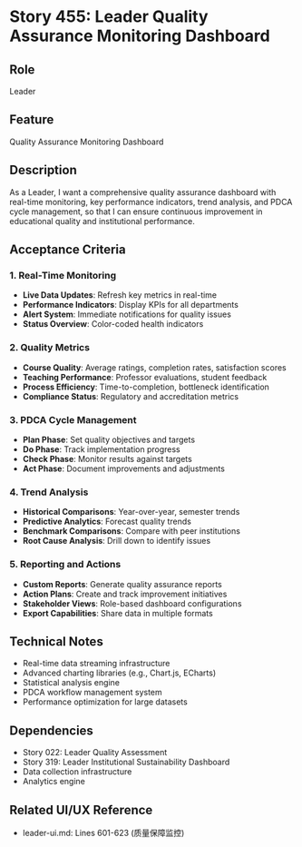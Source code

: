 # Story 455: Leader Quality Assurance Monitoring Dashboard

## Role
Leader

## Feature
Quality Assurance Monitoring Dashboard

## Description
As a Leader, I want a comprehensive quality assurance dashboard with real-time monitoring, key performance indicators, trend analysis, and PDCA cycle management, so that I can ensure continuous improvement in educational quality and institutional performance.

## Acceptance Criteria

### 1. Real-Time Monitoring
- **Live Data Updates**: Refresh key metrics in real-time
- **Performance Indicators**: Display KPIs for all departments
- **Alert System**: Immediate notifications for quality issues
- **Status Overview**: Color-coded health indicators

### 2. Quality Metrics
- **Course Quality**: Average ratings, completion rates, satisfaction scores
- **Teaching Performance**: Professor evaluations, student feedback
- **Process Efficiency**: Time-to-completion, bottleneck identification
- **Compliance Status**: Regulatory and accreditation metrics

### 3. PDCA Cycle Management
- **Plan Phase**: Set quality objectives and targets
- **Do Phase**: Track implementation progress
- **Check Phase**: Monitor results against targets
- **Act Phase**: Document improvements and adjustments

### 4. Trend Analysis
- **Historical Comparisons**: Year-over-year, semester trends
- **Predictive Analytics**: Forecast quality trends
- **Benchmark Comparisons**: Compare with peer institutions
- **Root Cause Analysis**: Drill down to identify issues

### 5. Reporting and Actions
- **Custom Reports**: Generate quality assurance reports
- **Action Plans**: Create and track improvement initiatives
- **Stakeholder Views**: Role-based dashboard configurations
- **Export Capabilities**: Share data in multiple formats

## Technical Notes
- Real-time data streaming infrastructure
- Advanced charting libraries (e.g., Chart.js, ECharts)
- Statistical analysis engine
- PDCA workflow management system
- Performance optimization for large datasets

## Dependencies
- Story 022: Leader Quality Assessment
- Story 319: Leader Institutional Sustainability Dashboard
- Data collection infrastructure
- Analytics engine

## Related UI/UX Reference
- leader-ui.md: Lines 601-623 (质量保障监控)